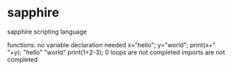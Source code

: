 # sapphire
sapphire scripting language

functions:
no variable declaration needed
x="hello";
y="world";
print(x+" "+y);
  "hello" "world"
print(1+2-3);
  0
 loops  are not completed
 imports are not completed
 
